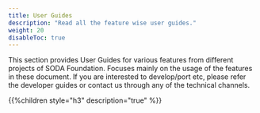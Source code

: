 ```yaml
---
title: User Guides
description: "Read all the feature wise user guides."
weight: 20
disableToc: true
---
```


This section provides User Guides for various features from different projects of SODA Foundation. Focuses mainly on the usage of the features in these document. If you are interested to develop/port etc, please refer the developer guides or contact us through any of the technical channels.

{{%children style="h3" description="true" %}}  
